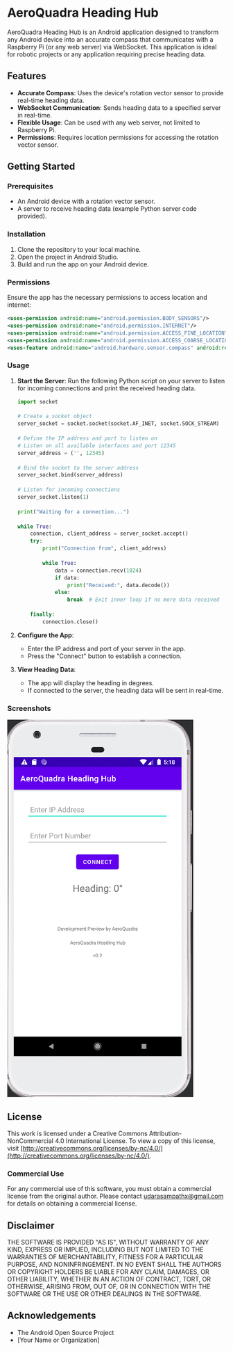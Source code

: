 # AeroQuadra Heading Hub

AeroQuadra Heading Hub is an Android application designed to transform any Android device into an accurate compass that communicates with a Raspberry Pi (or any web server) via WebSocket. This application is ideal for robotic projects or any application requiring precise heading data.

## Features

- **Accurate Compass**: Uses the device's rotation vector sensor to provide real-time heading data.
- **WebSocket Communication**: Sends heading data to a specified server in real-time.
- **Flexible Usage**: Can be used with any web server, not limited to Raspberry Pi.
- **Permissions**: Requires location permissions for accessing the rotation vector sensor.

## Getting Started

### Prerequisites

- An Android device with a rotation vector sensor.
- A server to receive heading data (example Python server code provided).

### Installation

1. Clone the repository to your local machine.
2. Open the project in Android Studio.
3. Build and run the app on your Android device.

### Permissions

Ensure the app has the necessary permissions to access location and internet:

```xml
<uses-permission android:name="android.permission.BODY_SENSORS"/>
<uses-permission android:name="android.permission.INTERNET"/>
<uses-permission android:name="android.permission.ACCESS_FINE_LOCATION" />
<uses-permission android:name="android.permission.ACCESS_COARSE_LOCATION" />
<uses-feature android:name="android.hardware.sensor.compass" android:required="true" />
```

### Usage

1. **Start the Server**: Run the following Python script on your server to listen for incoming connections and print the received heading data.

   ```python
   import socket

   # Create a socket object
   server_socket = socket.socket(socket.AF_INET, socket.SOCK_STREAM)

   # Define the IP address and port to listen on
   # Listen on all available interfaces and port 12345
   server_address = ('', 12345)

   # Bind the socket to the server address
   server_socket.bind(server_address)

   # Listen for incoming connections
   server_socket.listen(1)

   print("Waiting for a connection...")

   while True:
       connection, client_address = server_socket.accept()
       try:
           print("Connection from", client_address)

           while True:
               data = connection.recv(1024)
               if data:
                   print("Received:", data.decode())
               else:
                   break  # Exit inner loop if no more data received

       finally:
           connection.close()
   ```

2. **Configure the App**:

   - Enter the IP address and port of your server in the app.
   - Press the "Connect" button to establish a connection.

3. **View Heading Data**:
   - The app will display the heading in degrees.
   - If connected to the server, the heading data will be sent in real-time.

### Screenshots

![App Screenshot](screenshots/app-preview.png)

## License

This work is licensed under a Creative Commons Attribution-NonCommercial 4.0 International License. To view a copy of this license, visit [http://creativecommons.org/licenses/by-nc/4.0/](http://creativecommons.org/licenses/by-nc/4.0/).

### Commercial Use

For any commercial use of this software, you must obtain a commercial license from the original author. Please contact udarasampathx@gmail.com for details on obtaining a commercial license.

## Disclaimer

THE SOFTWARE IS PROVIDED "AS IS", WITHOUT WARRANTY OF ANY KIND, EXPRESS OR IMPLIED, INCLUDING BUT NOT LIMITED TO THE WARRANTIES OF MERCHANTABILITY, FITNESS FOR A PARTICULAR PURPOSE, AND NONINFRINGEMENT. IN NO EVENT SHALL THE AUTHORS OR COPYRIGHT HOLDERS BE LIABLE FOR ANY CLAIM, DAMAGES, OR OTHER LIABILITY, WHETHER IN AN ACTION OF CONTRACT, TORT, OR OTHERWISE, ARISING FROM, OUT OF, OR IN CONNECTION WITH THE SOFTWARE OR THE USE OR OTHER DEALINGS IN THE SOFTWARE.

## Acknowledgements

- The Android Open Source Project
- [Your Name or Organization]
